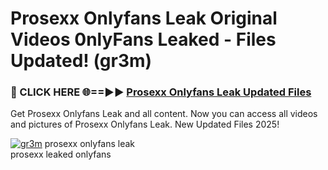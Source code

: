 # Prosexx Onlyfans Leak Original Videos 0nlyFans Leaked - Files Updated! (gr3m)

<h3>🔴 CLICK HERE 🌐==►► <a href="https://tinyurl.com/3hn5wdd3" rel="nofollow">Prosexx Onlyfans Leak Updated Files</a></h3>

Get Prosexx Onlyfans Leak and all content. Now you can access all videos and pictures of Prosexx Onlyfans Leak. New Updated Files 2025!

[![gr3m](https://i.imgur.com/4HnBqBT.gif)](https://tinyurl.com/3hn5wdd3)
prosexx onlyfans leak<br>
prosexx leaked onlyfans